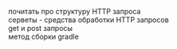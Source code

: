 почитать про структуру HTTP запроса  
серветы - средства обработки HTTP запросов  
get и post запросы  
метод сборки gradle  


